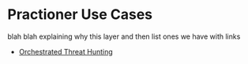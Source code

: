 # Practioner Use Cases
blah blah explaining why this layer and then list ones we have with links

* [Orchestrated Threat Hunting](./OrchestratedHunt)